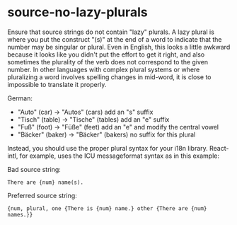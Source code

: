 # source-no-lazy-plurals

Ensure that source strings do not contain "lazy" plurals. A lazy plural
is where you put the construct "(s)" at the end of a word to indicate that
the number may be singular or plural. Even in English, this looks a little
awkward because it looks like you didn't put the effort to get it right,
and also sometimes the plurality of the verb does not correspond to the
given number. In other languages with complex plural systems or where
pluralizing a word involves spelling changes in mid-word, it is close to
impossible to translate it properly.

German:

- "Auto" (car) -> "Autos" (cars)  add an "s" suffix
- "Tisch" (table) -> "Tische" (tables)  add an "e" suffix
- "Fuß" (foot) -> "Füße" (feet) add an "e" and modify the central vowel
- "Bäcker" (baker) -> "Bäcker" (bakers)  no suffix for this plural

Instead, you should use the proper plural syntax for your i18n library.
React-intl, for example, uses the ICU messageformat syntax as in this
example:

Bad source string:

```
There are {num} name(s).
```

Preferred source string:

```
{num, plural, one {There is {num} name.} other {There are {num} names.}}
```
